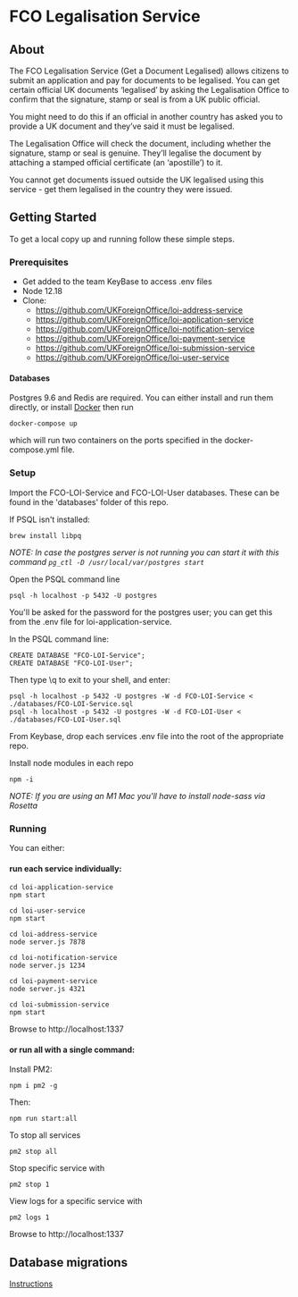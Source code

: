# FCO Legalisation Service

## About

The FCO Legalisation Service (Get a Document Legalised) allows citizens to submit an application and pay for documents to be legalised. You can get certain official UK documents ‘legalised’ by asking the Legalisation Office to confirm that the signature, stamp or seal is from a UK public official.

You might need to do this if an official in another country has asked you to provide a UK document and they’ve said it must be legalised.

The Legalisation Office will check the document, including whether the signature, stamp or seal is genuine. They’ll legalise the document by attaching a stamped official certificate (an ‘apostille’) to it.

You cannot get documents issued outside the UK legalised using this service - get them legalised in the country they were issued.

## Getting Started
To get a local copy up and running follow these simple steps.

### Prerequisites
- Get added to the team KeyBase to access .env files
- Node 12.18
- Clone:
  - https://github.com/UKForeignOffice/loi-address-service
  - https://github.com/UKForeignOffice/loi-application-service
  - https://github.com/UKForeignOffice/loi-notification-service
  - https://github.com/UKForeignOffice/loi-payment-service
  - https://github.com/UKForeignOffice/loi-submission-service
  - https://github.com/UKForeignOffice/loi-user-service

#### Databases
Postgres 9.6 and Redis are required. You can either install and run them directly, or install [Docker](https://www.docker.com/get-started) then run
```
docker-compose up
```

which will run two containers on the ports specified in the docker-compose.yml file.

### Setup

Import the FCO-LOI-Service and FCO-LOI-User databases. These can be found in the 'databases' folder of this repo.

If PSQL isn't installed:

```
brew install libpq
```

_NOTE: In case the postgres server is not running you can start it with this command `pg_ctl -D /usr/local/var/postgres start`_

Open the PSQL command line
```
psql -h localhost -p 5432 -U postgres
```
You'll be asked for the password for the postgres user; you can get this from the .env file for loi-application-service.

In the PSQL command line:
```
CREATE DATABASE "FCO-LOI-Service";
CREATE DATABASE "FCO-LOI-User";
```

Then type \q to exit to your shell, and enter:
```
psql -h localhost -p 5432 -U postgres -W -d FCO-LOI-Service < ./databases/FCO-LOI-Service.sql
psql -h localhost -p 5432 -U postgres -W -d FCO-LOI-User < ./databases/FCO-LOI-User.sql
```

From Keybase, drop each services .env file into the root of the appropriate repo.

Install node modules in each repo

`npm -i`

_NOTE: If you are using an M1 Mac you'll have to install node-sass via Rosetta_

### Running

You can either:

#### run each service individually:

```
cd loi-application-service
npm start

cd loi-user-service
npm start

cd loi-address-service
node server.js 7878

cd loi-notification-service
node server.js 1234

cd loi-payment-service
node server.js 4321

cd loi-submission-service
npm start
```

Browse to http://localhost:1337

#### or run all with a single command:

Install PM2:
```
npm i pm2 -g
```

Then:
```
npm run start:all
```

To stop all services
```
pm2 stop all
```

Stop specific service with
```
pm2 stop 1
```

View logs for a specific service with
```
pm2 logs 1
```

Browse to http://localhost:1337

## Database migrations
[Instructions](./docs/db-migrations.md)

